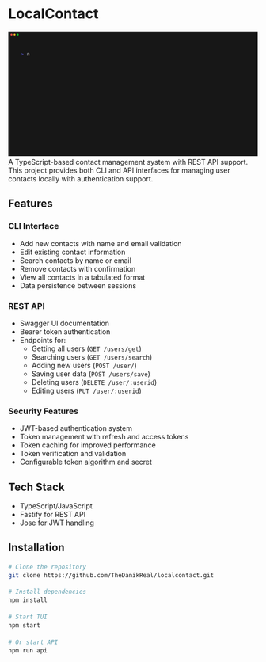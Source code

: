 # LocalContact
![Showcase](example.gif)
A TypeScript-based contact management system with REST API support. This project provides both CLI and API interfaces for managing user contacts locally with authentication support.

## Features

### CLI Interface
- Add new contacts with name and email validation
- Edit existing contact information
- Search contacts by name or email
- Remove contacts with confirmation
- View all contacts in a tabulated format
- Data persistence between sessions

### REST API
- Swagger UI documentation
- Bearer token authentication
- Endpoints for:
  - Getting all users (`GET /users/get`)
  - Searching users (`GET /users/search`)
  - Adding new users (`POST /user/`)
  - Saving user data (`POST /users/save`)
  - Deleting users (`DELETE /user/:userid`)
  - Editing users (`PUT /user/:userid`)

### Security Features
- JWT-based authentication system
- Token management with refresh and access tokens
- Token caching for improved performance
- Token verification and validation
- Configurable token algorithm and secret

## Tech Stack
- TypeScript/JavaScript
- Fastify for REST API
- Jose for JWT handling

## Installation

```bash
# Clone the repository
git clone https://github.com/TheDanikReal/localcontact.git

# Install dependencies
npm install

# Start TUI
npm start

# Or start API
npm run api
```
